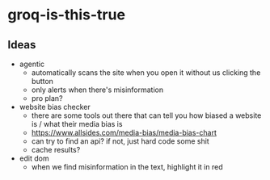 # groq-is-this-true

## Ideas

- agentic
  - automatically scans the site when you open it without us clicking the button
  - only alerts when there's misinformation
  - pro plan?
- website bias checker
  - there are some tools out there that can tell you how biased a website is / what their media bias is
  - https://www.allsides.com/media-bias/media-bias-chart
  - can try to find an api? if not, just hard code some shit
  - cache results?
- edit dom
  - when we find misinformation in the text, highlight it in red
